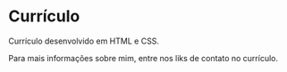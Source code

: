 # Currículo
Currículo desenvolvido em HTML e CSS.

Para mais informações sobre mim, entre nos liks de contato no currículo.
